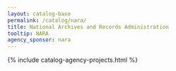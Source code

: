 ```yaml
---
layout: catalog-base
permalink: /catalog/nara/
title: National Archives and Records Administration
tooltip: NARA
agency_sponsor: nara
---
```


{% include catalog-agency-projects.html %}